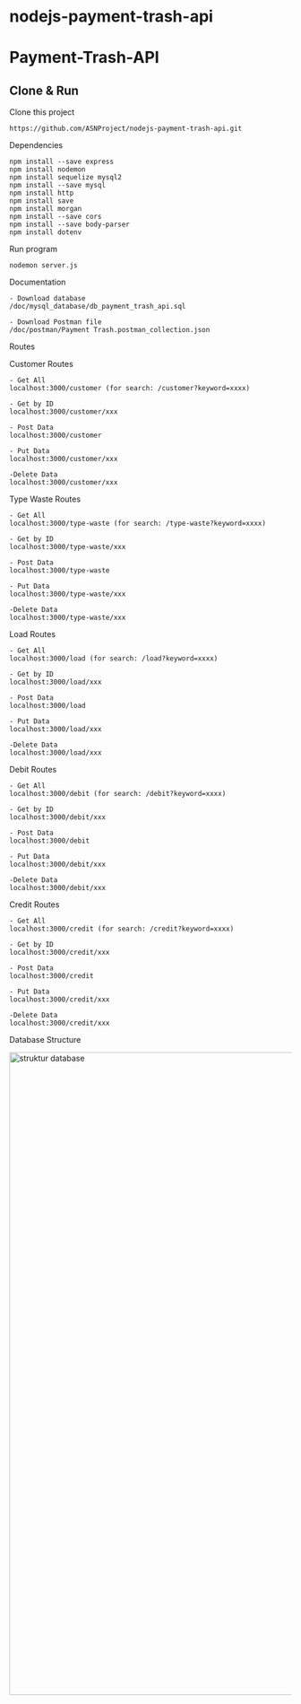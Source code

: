 # nodejs-payment-trash-api

# Payment-Trash-API

## Clone & Run
Clone this project
```
https://github.com/ASNProject/nodejs-payment-trash-api.git
```
Dependencies
```
npm install --save express
npm install nodemon
npm install sequelize mysql2
npm install --save mysql
npm install http
npm install save
npm install morgan
npm install --save cors
npm install --save body-parser
npm install dotenv 
```
Run program
```
nodemon server.js
```
Documentation
```
- Download database
/doc/mysql_database/db_payment_trash_api.sql

- Download Postman file
/doc/postman/Payment Trash.postman_collection.json
```

Routes

Customer Routes
```
- Get All
localhost:3000/customer (for search: /customer?keyword=xxxx)

- Get by ID
localhost:3000/customer/xxx

- Post Data
localhost:3000/customer

- Put Data
localhost:3000/customer/xxx

-Delete Data
localhost:3000/customer/xxx
```


Type Waste Routes
```
- Get All
localhost:3000/type-waste (for search: /type-waste?keyword=xxxx)

- Get by ID
localhost:3000/type-waste/xxx

- Post Data
localhost:3000/type-waste

- Put Data
localhost:3000/type-waste/xxx

-Delete Data
localhost:3000/type-waste/xxx
```


Load Routes
```
- Get All
localhost:3000/load (for search: /load?keyword=xxxx)

- Get by ID
localhost:3000/load/xxx

- Post Data
localhost:3000/load

- Put Data
localhost:3000/load/xxx

-Delete Data
localhost:3000/load/xxx
```

Debit Routes
```
- Get All
localhost:3000/debit (for search: /debit?keyword=xxxx)

- Get by ID
localhost:3000/debit/xxx

- Post Data
localhost:3000/debit

- Put Data
localhost:3000/debit/xxx

-Delete Data
localhost:3000/debit/xxx
```

Credit Routes
```
- Get All
localhost:3000/credit (for search: /credit?keyword=xxxx)

- Get by ID
localhost:3000/credit/xxx

- Post Data
localhost:3000/credit

- Put Data
localhost:3000/credit/xxx

-Delete Data
localhost:3000/credit/xxx
```

Database Structure

<img width="1146" alt="struktur database" src="https://github.com/ASNProject/nodejs-payment-trash-api/assets/49858542/139c4dcf-19a6-4c7b-bd7c-fcd05e949e5d">


